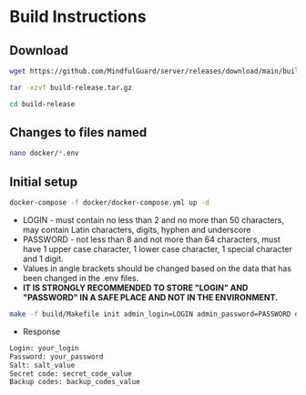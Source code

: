 # Build Instructions

## Download

  ```bash
  wget https://github.com/MindfulGuard/server/releases/download/main/build-release.tar.gz
  ```

  ```bash
  tar -xzvf build-release.tar.gz
  ```

  ```bash
  cd build-release
  ```

## Сhanges to files named
   ```bash
   nano docker/*.env
   ```
    
## Initial setup

   ```bash
   docker-compose -f docker/docker-compose.yml up -d
   ```

   - LOGIN - must contain no less than 2 and no more than 50 characters, may contain Latin characters, digits, hyphen and underscore
   - PASSWORD - not less than 8 and not more than 64 characters, must have 1 upper case character, 1 lower case character, 1 special character and 1 digit.
   - Values in angle brackets should be changed based on the data that has been changed in the .env files.
   - **IT IS STRONGLY RECOMMENDED TO STORE "LOGIN" AND "PASSWORD" IN A SAFE PLACE AND NOT IN THE ENVIRONMENT.**
     
   ```bash
   make -f build/Makefile init admin_login=LOGIN admin_password=PASSWORD database_host=<DATABASE_HOST> database_port=<DATABASE_PORT> database_user=<DATABASE_USER> database_password=<DATABASE_PASSWORD> minio_hostname=<MINIO_HOSTNAME> minio_root_access_key=<MINIO_ROOT_ACCESS_KEY> minio_root_secret_key=<MINIO_ROOT_SECRET_KEY> minio_user_access_key=<MINIO_USER_ACCESS_KEY> minio_user_secret_key=<MINIO_USER_SECRET_KEY>
   ```
   - Response
   ```bash
   Login: your_login
   Password: your_password
   Salt: salt_value
   Secret code: secret_code_value
   Backup codes: backup_codes_value
   ```
